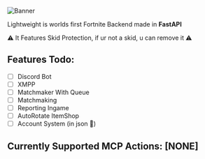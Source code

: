 ![Banner](https://cdn.discordapp.com/attachments/1257270967143759963/1276291176940703874/image.png?ex=66c8fe48&is=66c7acc8&hm=85c8aef8eb8ffb9dfe8f933e8351666d848481d598e7f29c7f7d680533320602&)

Lightweight is worlds first Fortnite Backend made in **FastAPI**

⚠️ It Features Skid Protection, if ur not a skid, u can remove it ⚠️

## Features Todo:

- [ ] Discord Bot
- [ ] XMPP
- [ ] Matchmaker With Queue
- [ ] Matchmaking
- [ ] Reporting Ingame
- [ ] AutoRotate ItemShop
- [ ] Account System (in json :eyes:)

## Currently Supported MCP Actions: **[NONE]**

